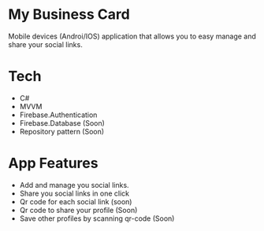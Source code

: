 # My Business Card
Mobile devices (Androi/IOS) application that allows you to easy manage and share your social links.

# Tech
- C#
- MVVM
- Firebase.Authentication
- Firebase.Database (Soon)
- Repository pattern (Soon)

# App Features
- Add and manage you social links.
- Share you social links in one click
- Qr code for each social link (soon)
- Qr code to share your profile (Soon)
- Save other profiles by scanning qr-code (Soon)

